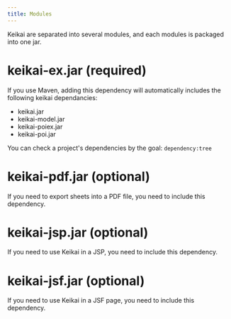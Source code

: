 ```yaml
---
title: Modules
---
```


Keikai are separated into several modules, and each modules is packaged into one jar.

# keikai-ex.jar (required)
If you use Maven, adding this dependency will automatically includes the following keikai dependancies:

* keikai.jar
* keikai-model.jar
* keikai-poiex.jar
* keikai-poi.jar

You can check a project's dependencies by the goal: `dependency:tree`

# keikai-pdf.jar (optional)
If you need to export sheets into a PDF file, you need to include this dependency.

# keikai-jsp.jar (optional)
If you need to use Keikai in a JSP, you need to include this dependency.


# keikai-jsf.jar (optional)
If you need to use Keikai in a JSF page, you need to include this dependency.